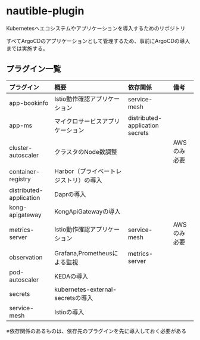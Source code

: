 # nautible-plugin

Kubernetesへエコシステムやアプリケーションを導入するためのリポジトリ

すべてArgoCDのアプリケーションとして管理するため、事前にArgoCDの導入までは実施する。

## プラグイン一覧

|プラグイン|概要|依存関係|備考|
|:--|:--|:--|:--|
|app-bookinfo|Istio動作確認アプリケーション|service-mesh||
|app-ms|マイクロサービスアプリケーション|distributed-application<br>secrets||
|cluster-autoscaler|クラスタのNode数調整||AWSのみ必要|
|container-registry|Harbor（プライベートレジストリ）の導入|||
|distributed-application|Daprの導入|||
|kong-apigateway|KongApiGatewayの導入|||
|metrics-server|Istio動作確認アプリケーション|service-mesh|AWSのみ必要|
|observation|Grafana,Prometheusによる監視|metrics-server||
|pod-autoscaler|KEDAの導入|||
|secrets|kubernetes-external-secretsの導入|||
|service-mesh|Istioの導入|||

※依存関係のあるものは、依存先のプラグインを先に導入しておく必要がある